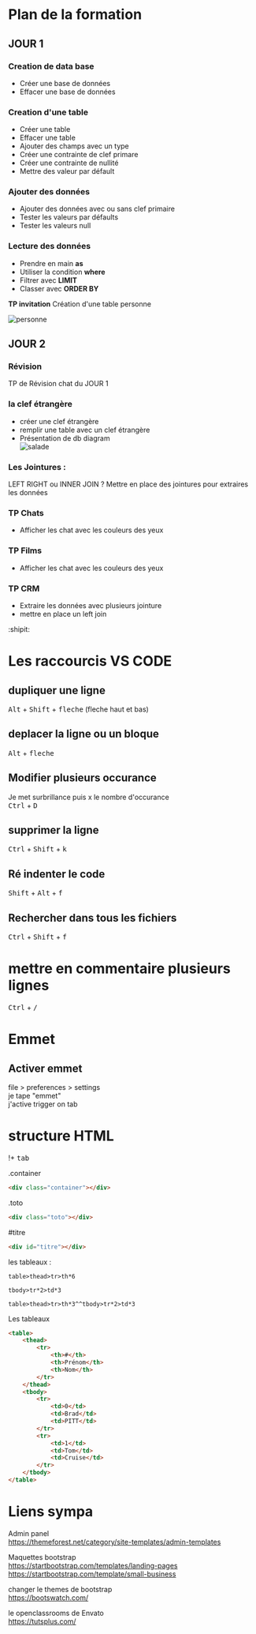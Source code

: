 # Plan de la formation

## JOUR 1

### Creation de data base
- Créer une base de données  
- Effacer une base de données  
### Creation d'une table
- Créer une table  
- Effacer une table  
- Ajouter des champs avec un type  
- Créer une contrainte de clef primare  
- Créer une contrainte de nullité  
- Mettre des valeur par défault  

### Ajouter des données
- Ajouter des données avec ou sans clef primaire  
- Tester les valeurs par défaults  
- Tester les valeurs null  

### Lecture des données
- Prendre en main **as**
- Utiliser la condition **where**
- Filtrer avec **LIMIT**
- Classer avec **ORDER BY**

**TP invitation**
Création d'une table personne
  
![personne](./img/personne.png)
  
## JOUR 2

### Révision
TP de Révision chat du JOUR 1

### la clef étrangère
- créer une clef étrangère  
- remplir une table avec un clef étrangère  
- Présentation de db diagram    
![salade](./img/08/salade.png)



### Les Jointures :
LEFT RIGHT ou INNER JOIN ?
Mettre en place des jointures pour extraires les données

### TP Chats
- Afficher les chat avec les couleurs des yeux 

### TP Films
- Afficher les chat avec les couleurs des yeux 

### TP CRM 
- Extraire les données avec plusieurs jointure
- mettre en place un left join  
  
 :shipit:  
# Les raccourcis VS CODE

## dupliquer une ligne
<kbd>Alt</kbd> + <kbd>Shift</kbd> + <kbd>fleche</kbd> (fleche haut et bas)

## deplacer la ligne ou un bloque
<kbd>Alt</kbd> +  <kbd>fleche</kbd>

## Modifier plusieurs occurance
Je met surbrillance puis x le nombre d'occurance  
<kbd>Ctrl</kbd> +  <kbd>D</kbd>  

## supprimer la ligne
<kbd>Ctrl</kbd> +  <kbd>Shift</kbd>  +  <kbd>k</kbd>  

## Ré indenter le code
<kbd>Shift</kbd> +  <kbd>Alt</kbd>  +  <kbd>f</kbd>  

## Rechercher dans tous les fichiers
<kbd>Ctrl</kbd> +  <kbd>Shift</kbd>  +  <kbd>f</kbd> 

# mettre en commentaire plusieurs lignes
<kbd>Ctrl</kbd> +  <kbd>/</kbd>

# Emmet
## Activer emmet
file > preferences > settings  
je tape "emmet"  
j'active trigger on tab  

# structure HTML
!+ <kbd>tab</kbd>

.container  
```html 
<div class="container"></div> 
 ```
.toto  
```html 
<div class="toto"></div> 
``` 
#titre
```html   
<div id="titre"></div>  
```

les tableaux :
```
table>thead>tr>th*6 
```

```
tbody>tr*2>td*3
````

```
table>thead>tr>th*3^^tbody>tr*2>td*3
```
Les tableaux
```html
<table>
    <thead>
        <tr>
            <th>#</th>
            <th>Prénom</th>
            <th>Nom</th>
        </tr>
    </thead>
    <tbody>
        <tr>
            <td>0</td>
            <td>Brad</td>
            <td>PITT</td>
        </tr>
        <tr>
            <td>1</td>
            <td>Tom</td>
            <td>Cruise</td>
        </tr>
    </tbody>
</table>
```

# Liens sympa
Admin panel  
https://themeforest.net/category/site-templates/admin-templates

Maquettes bootstrap  
https://startbootstrap.com/templates/landing-pages
https://startbootstrap.com/template/small-business

changer le themes de bootstrap  
https://bootswatch.com/

le openclassrooms de Envato   
https://tutsplus.com/
